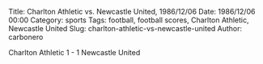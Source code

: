 Title: Charlton Athletic vs. Newcastle United, 1986/12/06
Date: 1986/12/06 00:00
Category: sports
Tags: football, football scores, Charlton Athletic, Newcastle United
Slug: charlton-athletic-vs-newcastle-united
Author: carbonero


Charlton Athletic 1 - 1 Newcastle United
